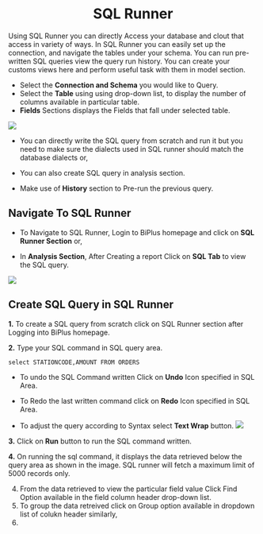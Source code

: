 

<center><h1>SQL Runner </h1></center>

Using SQL Runner you can directly Access your database and clout that access in variety of ways. In SQL Runner you can easily set up the connection, and navigate the tables under your schema. You can run pre-written SQL queries view the query run history. You can create your customs views here and perform useful task with them in model section.  

- Select the **Connection and Schema** you would like to Query.
- Select the **Table** using using drop-down list, to display the number of columns available in particular table.
- **Fields** Sections displays the Fields that fall under selected table.


![
](https://raw.githubusercontent.com/sv18042016/fp1/532dd8b61e94d1e08fe0b89afa6a5961336e8ad2/images/sql_ru.png)

- You can directly write the SQL query from scratch and run it but you need to make sure the dialects used in SQL runner should match the database dialects or,

- You can also create SQL query in analysis section. 

- Make use of **History** section to Pre-run the previous query.

## Navigate To SQL Runner

- To Navigate to SQL Runner, Login to BiPlus homepage and click on **SQL Runner Section** or,

- In **Analysis Section**, After Creating a report Click on **SQL Tab** to view the SQL query.

![
](https://raw.githubusercontent.com/sv18042016/fp1/8301318bea750b7d048df7f5a8e06607d216dce7/images/navigate_sql.png)

## Create SQL Query in SQL Runner

**1.** To create a SQL query from scratch click on SQL Runner section after Logging into BiPlus homepage.

**2.** Type your SQL command in SQL query area.

```
select STATIONCODE,AMOUNT FROM ORDERS
```

- To undo the SQL Command written Click on **Undo** Icon specified in SQL Area.

- To Redo the last written command click on **Redo** Icon specified in SQL Area.

- To adjust the query according to Syntax select **Text Wrap** button. 
![
](https://raw.githubusercontent.com/sv18042016/fp1/acd887b4aec5663dca6969ad0004c73f4b351dc3/images/undo_sql.png)


**3.**  Click on **Run** button to run the SQL command written.

**4.** On running the sql command, it displays the data retrieved below the query area as shown in the image. SQL runner will fetch a maximum limit of 5000 records only.

4. From the data retrieved to view the particular field value Click Find Option available in the field column header drop-down list.
5. To group the data retreived click on Group option available in dropdown list of colukn header similarly,
6. 

<!--stackedit_data:
eyJoaXN0b3J5IjpbLTE1MzQ4NDY3OTUsLTE3NzU0OTI2MzUsNj
g3NDgyNzQzLDEwMTU0MzA0NTUsNDM5MTU2MzYzLC0xMjYwNzQz
MDExLC0xMzI5MjUwNzcwLDE3MjQ1OTY1OCw1ODM0Mzk2NTIsMT
A3NDI3MzU1NCwtMjA3Mjg5NDY3NCwtMzk5MTMyMjk3LC04NjA2
ODQ4MzcsLTIwMjA4MzAzMDksLTE1MDQzMjI0NjksMTUzMjY3Nz
YzMCwxNDI1MTc1NTA0LC0xNTgzMTI1MTg4XX0=
-->